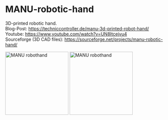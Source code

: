 # MANU-robotic-hand
3D-printed robotic hand.<br>
Blog-Post: https://techniccontroller.de/manu-3d-printed-robot-hand/ <br>
Youtube: https://www.youtube.com/watch?v=UN8Itcejvu4 <br> 
Sourceforge (3D CAD files): https://sourceforge.net/projects/manu-robotic-hand/

<img src="https://techniccontroller.de/wp-content/uploads/1050565.jpg" width="200px" title="MANU robothand"/> <img src="https://techniccontroller.de/wp-content/uploads/1050563.jpg" width="200px" title="MANU robothand"/> 


